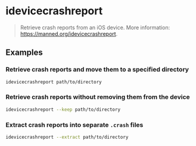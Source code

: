 # idevicecrashreport

> Retrieve crash reports from an iOS device. More information: <https://manned.org/idevicecrashreport>.

## Examples

### Retrieve crash reports and move them to a specified directory

```bash
idevicecrashreport path/to/directory
```

### Retrieve crash reports without removing them from the device

```bash
idevicecrashreport --keep path/to/directory
```

### Extract crash reports into separate `.crash` files

```bash
idevicecrashreport --extract path/to/directory
```
